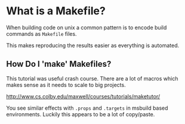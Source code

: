 # What is a Makefile?

When building code on unix a common pattern is to encode build commands as `Makefile` files.

This makes reproducing the results easier as everything is automated.

## How Do I 'make' Makefiles? 

This tutorial was useful crash course. There are a lot of macros which makes sense as it needs to scale to big projects.

http://www.cs.colby.edu/maxwell/courses/tutorials/maketutor/

You see similar effects with `.props` and `.targets` in msbuild based environments. Luckily this appears to be a lot of copy/paste.